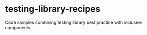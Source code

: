 # testing-library-recipes
Code samples combining testing library best practice with inclusive components
